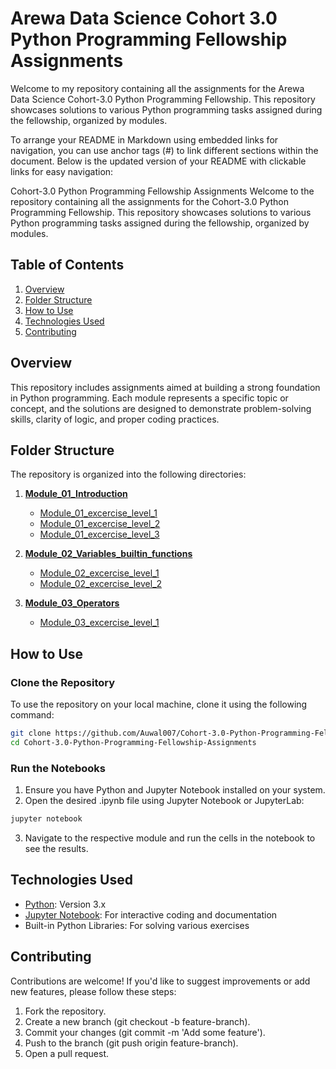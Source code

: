 # Arewa Data Science Cohort 3.0 Python Programming Fellowship Assignments

Welcome to my repository containing all the assignments for the Arewa Data Science Cohort-3.0 Python Programming Fellowship. This repository showcases solutions to various Python programming tasks assigned during the fellowship, organized by modules.


To arrange your README in Markdown using embedded links for navigation, you can use anchor tags (#) to link different sections within the document. Below is the updated version of your README with clickable links for easy navigation:

Cohort-3.0 Python Programming Fellowship Assignments
Welcome to the repository containing all the assignments for the Cohort-3.0 Python Programming Fellowship. This repository showcases solutions to various Python programming tasks assigned during the fellowship, organized by modules.

## Table of Contents
1. [Overview](https://github.com/Auwal007/Cohort-3.0-Python-Programming-Fellowship-Assignments?tab=readme-ov-file#overview)
2. [Folder Structure](https://github.com/Auwal007/Cohort-3.0-Python-Programming-Fellowship-Assignments/edit/main/README.md#folder-structure)
3. [How to Use](https://github.com/Auwal007/Cohort-3.0-Python-Programming-Fellowship-Assignments/edit/main/README.md#how-to-use)
4. [Technologies Used](https://github.com/Auwal007/Cohort-3.0-Python-Programming-Fellowship-Assignments/edit/main/README.md#technologies-used)
5. [Contributing](https://github.com/Auwal007/Cohort-3.0-Python-Programming-Fellowship-Assignments/edit/main/README.md#contributing)

## Overview
This repository includes assignments aimed at building a strong foundation in Python programming. Each module represents a specific topic or concept, and the solutions are designed to demonstrate problem-solving skills, clarity of logic, and proper coding practices.



## Folder Structure  
The repository is organized into the following directories:  

1. [**Module_01_Introduction**](https://github.com/Auwal007/Cohort-3.0-Python-Programming-Fellowship-Assignments/tree/main/Module_01_Introduction)
   - [Module_01_excercise_level_1](https://github.com/Auwal007/Cohort-3.0-Python-Programming-Fellowship-Assignments/blob/main/Module_01_Introduction/Module_01_excercise_level_1.ipynb)
   - [Module_01_excercise_level_2](https://github.com/Auwal007/Cohort-3.0-Python-Programming-Fellowship-Assignments/blob/main/Module_01_Introduction/Module_01_excercise_level_2.ipynb)
   - [Module_01_excercise_level_3](https://github.com/Auwal007/Cohort-3.0-Python-Programming-Fellowship-Assignments/blob/main/Module_01_Introduction/Module_01_excercise_level_3.ipynb)

2. [**Module_02_Variables_builtin_functions**](https://github.com/Auwal007/Cohort-3.0-Python-Programming-Fellowship-Assignments/blob/main/Module_01_Introduction/Module_01_excercise_level_3.ipynb)
   - [Module_02_excercise_level_1](https://github.com/Auwal007/Cohort-3.0-Python-Programming-Fellowship-Assignments/blob/main/Module_02_Variables_builtin_functions/Module_02_excercise_level_1.ipynb)
   - [Module_02_excercise_level_2](https://github.com/Auwal007/Cohort-3.0-Python-Programming-Fellowship-Assignments/blob/main/Module_02_Variables_builtin_functions/Module_02_excercise_level_2.ipynb)

3. [**Module_03_Operators**](https://github.com/Auwal007/Cohort-3.0-Python-Programming-Fellowship-Assignments/tree/main/Module_03_Operators)
   - [Module_03_excercise_level_1](https://github.com/Auwal007/Cohort-3.0-Python-Programming-Fellowship-Assignments/blob/main/Module_03_Operators/Module_03_excercise_level_1.ipynb)


## How to Use
### Clone the Repository
To use the repository on your local machine, clone it using the following command:

```bash
git clone https://github.com/Auwal007/Cohort-3.0-Python-Programming-Fellowship-Assignments.git
cd Cohort-3.0-Python-Programming-Fellowship-Assignments
```

### Run the Notebooks
1. Ensure you have Python and Jupyter Notebook installed on your system.
2. Open the desired .ipynb file using Jupyter Notebook or JupyterLab:
```bash
jupyter notebook
```
3. Navigate to the respective module and run the cells in the notebook to see the results.

## Technologies Used
- [Python](https://www.python.org/): Version 3.x
- [Jupyter Notebook](https://jupyter.org/): For interactive coding and documentation
- Built-in Python Libraries: For solving various exercises
  
## Contributing
Contributions are welcome! If you'd like to suggest improvements or add new features, please follow these steps:

1. Fork the repository.
2. Create a new branch (git checkout -b feature-branch).
3. Commit your changes (git commit -m 'Add some feature').
4. Push to the branch (git push origin feature-branch).
5. Open a pull request.

